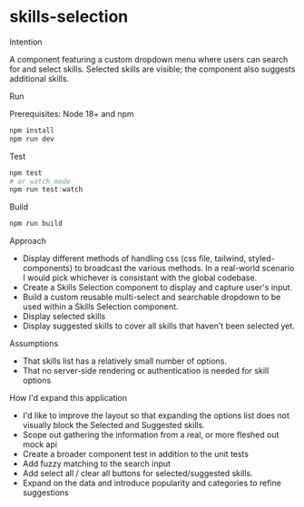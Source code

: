 # skills-selection

Intention

A component featuring a custom dropdown menu where users can search for and select skills. Selected skills are visible; the component also suggests additional skills.

Run

Prerequisites: Node 18+ and npm

```powershell
npm install
npm run dev
```

Test

```powershell
npm test
# or watch mode
npm run test:watch
```

Build

```powershell
npm run build
```

Approach
- Display different methods of handling css (css file, tailwind, styled-components) to broadcast the various methods. In a real-world scenario I would pick whichever is consistant with the global codebase. 
- Create a Skills Selection component to display and capture user's input. 
- Build a custom reusable multi-select and searchable dropdown to be used within a Skills Selection component.
- Display selected skills 
- Display suggested skills to cover all skills that haven't been selected yet.

Assumptions

- That skills list has a relatively small number of options.
- That no server-side rendering or authentication is needed for skill options 

How I'd expand this application

- I'd like to improve the layout so that expanding the options list does not visually block the Selected and Suggested skills. 
- Scope out gathering the information from a real, or more fleshed out mock api
- Create a broader component test in addition to the unit tests
- Add fuzzy matching to the search input 
- Add select all / clear all buttons for selected/suggested skills. 
- Expand on the data and introduce popularity and categories to refine suggestions
